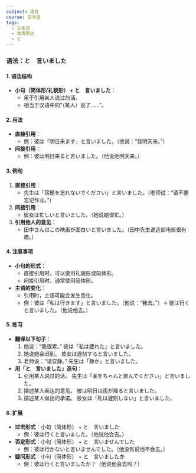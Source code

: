 ```yaml
---
subject: 语言
course: 日本語
tags:
  - 日本語
  - 常用表达
  - と
---
```


### 语法：と　言いました

#### 1. **语法结构**
   - **小句（简体形/礼貌形） + と　言いました**：
     - 用于引用某人说过的话。
     - 相当于汉语中的“（某人）说了……”。

#### 2. **用法**
   - **直接引用**：
     - 例：彼は「明日来ます」と言いました。（他说：“我明天来。”）
   - **间接引用**：
     - 例：彼は明日来ると言いました。（他说他明天来。）

#### 3. **例句**
   1. **直接引用**：
      - 先生は「宿題を忘れないでください」と言いました。（老师说：“请不要忘记作业。”）
   2. **间接引用**：
      - 彼女は忙しいと言いました。（她说她很忙。）
   3. **引用他人的意见**：
      - 田中さんはこの映画が面白いと言いました。（田中先生说这部电影很有趣。）

#### 4. **注意事项**
   - **小句的形式**：
     - 直接引用时，可以使用礼貌形或简体形。
     - 间接引用时，通常使用简体形。
   - **主语的变化**：
     - 引用时，主语可能会发生变化。
     - 例：彼は「私は行きます」と言いました。（他说：“我去。”）→ 彼は行くと言いました。（他说他去。）

#### 5. **练习**
   - **翻译以下句子**：
     1. 他说：“我很累。”
	     彼は「私は疲れた」と言いました。
     2. 她说她会迟到。
	     彼女は遅刻すると言いました。
     3. 老师说：“请安静。”
	     先生は「静か」と言いました。
   - **用「と　言いました」造句**：
     1. 引用某人说过的话。
	     先生は「薬をちゃんと飲んでください」と言いました。
     2. 描述某人表达的意见。
	     彼は明日は雨が降ると言いました。
     3. 描述某人做出的承诺。
	     彼女は「私は遅刻しない」と言いました。

#### 6. **扩展**
   - **过去形式**：小句（简体形） + と　言いました
     - 例：彼は行くと言いました。（他说他会去。）
   - **否定形式**：小句（简体形） + と　言いませんでした
     - 例：彼は行かないと言いませんでした。（他没有说他不会去。）
   - **疑问形式**：小句（简体形） + と　言いましたか
     - 例：彼は行くと言いましたか？（他说他会去吗？）
